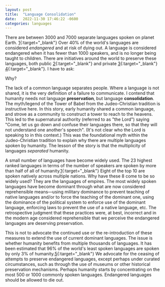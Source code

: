 ```yaml
---
layout: post
title:  "Language Consolidation"
date:   2022-11-30 17:46:22 -0600
categories: languages
---
```


There are between 3000 and 7000 separate languages spoken on planet Earth. [1](https://www.ethnologue.com/guides/how-many-languages){:target="_blank"}
Over 40% of the world's languages are considered _endangered_
and at risk of dying out.
A language is considered endangered when it has fewer than 1000 speakers,
and is no longer being taught to children.
There are initiatives around the world to preserve
these languages, both public [2](https://unesdoc.unesco.org/ark:/48223/pf0000192416){:target="_blank"} and
private [3](https://www.endangeredlanguages.com/){:target="_blank"} [4](https://livingtongues.org/){:target="_blank"}.
I have to ask:
			
Why?

The lack of a common language separates people.
Where a language is not shared, it is the very definition
of a failure to communicate.
I contend that humanity needs not language **preservation**,
but language **consolidation**.
The myth/legend of the Tower of Babel from the Judeo-Christian tradition is instructive here.
In this story, early humanity shared a common language, and strove as a community
to construct a tower to reach to the heavens.
This led to the supernatural authority (referred to as "the Lord") saying
"Come, let us go down and confuse their languages there, so that they will not understand one another's speech".
(It's not clear who the Lord is speaking to in this context.)
This was the foundational myth within the Judeo-Christian tradition to explain
why there are multiple languages spoken by humanity.
The lesson of the story is that the multiplicity of languages _separated_ humanity.

A small number of languages have become widely used.
The 23 highest ranked languages in terms of the number of speakers
are spoken by more than half of all of humanity.[1](https://www.ethnologue.com/guides/how-many-languages){:target="_blank"}
Eight of the top 10 are spoken natively across multiple nations.
Why have these 8 come to be so widely used?
They are the languages of empires.
The most widely spoken languages have become dominant through what are now considered reprehensible means&#8212;using military dominance
to prevent teaching of native languages and/or to force the teaching of the dominant one,
using the dominance of the political system to enforce use of the dominant language,
enforcing laws to prevent the use of a native language, etc.
The retrospective judgment that these practices were, at best, incorrect and in the modern age considered reprehensible
that we perceive the endangered languages are deserving preservation.

This is not to advocate the continued use or the re-introduction of these measures to extend the use of current dominant languages.
The issue is whether humanity benefits from multiple thousands of languages.
It has been estimated that 96% of the world's least spoken languages are spoken by only 3% of humanity.[5](https://www.un.org/development/desa/indigenouspeoples/wp-content/uploads/sites/19/2018/04/Indigenous-Languages.pdf){:target="_blank"}
We advocate for the ceasing of attempts to preserve endangered languages,
except perhaps under curated circumstances, such as through the use of museums or other historical preservation mechanisms.
Perhaps humanity starts by concentrating on the most 500 or 1000 commonly spoken languages.
Endangered languages should be allowed to die out.
